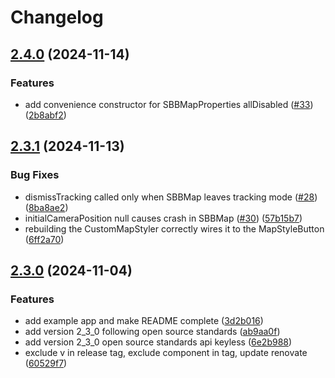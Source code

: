 # Changelog

## [2.4.0](https://github.com/SchweizerischeBundesbahnen/journey-maps-client-flutter/compare/2.3.1...2.4.0) (2024-11-14)


### Features

* add convenience constructor for SBBMapProperties allDisabled ([#33](https://github.com/SchweizerischeBundesbahnen/journey-maps-client-flutter/issues/33)) ([2b8abf2](https://github.com/SchweizerischeBundesbahnen/journey-maps-client-flutter/commit/2b8abf241a7ee59a8bf82023ec0450bac32c1812))

## [2.3.1](https://github.com/SchweizerischeBundesbahnen/journey-maps-client-flutter/compare/2.3.0...2.3.1) (2024-11-13)


### Bug Fixes

* dismissTracking called only when SBBMap leaves tracking mode ([#28](https://github.com/SchweizerischeBundesbahnen/journey-maps-client-flutter/issues/28)) ([8ba8ae2](https://github.com/SchweizerischeBundesbahnen/journey-maps-client-flutter/commit/8ba8ae270f0291e0c14e891699481bb1bab23992))
* initialCameraPosition null causes crash in SBBMap ([#30](https://github.com/SchweizerischeBundesbahnen/journey-maps-client-flutter/issues/30)) ([57b15b7](https://github.com/SchweizerischeBundesbahnen/journey-maps-client-flutter/commit/57b15b782f44908c21a47c830b50192069eaa495))
* rebuilding the CustomMapStyler correctly wires it to the MapStyleButton ([6ff2a70](https://github.com/SchweizerischeBundesbahnen/journey-maps-client-flutter/commit/6ff2a70c075a46987cb594bf736d84c8b0250fa5))

## [2.3.0](https://github.com/SchweizerischeBundesbahnen/journey-maps-client-flutter/compare/v2.2.0...2.3.0) (2024-11-04)


### Features

* add example app and make README complete ([3d2b016](https://github.com/SchweizerischeBundesbahnen/journey-maps-client-flutter/commit/3d2b016296dc8e93e2affd4eae5025ae1e6232dd))
* add version 2_3_0 following open source standards ([ab9aa0f](https://github.com/SchweizerischeBundesbahnen/journey-maps-client-flutter/commit/ab9aa0fa33291c8d6423f166a481e83e049b47b1))
* add version 2_3_0 open source standards api keyless ([6e2b988](https://github.com/SchweizerischeBundesbahnen/journey-maps-client-flutter/commit/6e2b9882d207259104740d936b8779c801bb03a5))
* exclude v in release tag, exclude component in tag, update renovate ([60529f7](https://github.com/SchweizerischeBundesbahnen/journey-maps-client-flutter/commit/60529f73ab827ad287c73ad723a0a6d863da986b))
